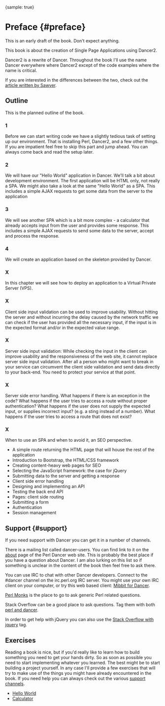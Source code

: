 {sample: true}
# Preface {#preface}

This is an early draft of the book. Don't expect anything.

This book is about the creation of Single Page Applications using Dancer2.

Dancer2 is a rewrite of Dancer. Throughout the book I'll use the name Dancer everywhere where Dancer2 except of the code examples where the name is critical.

If you are interested in the differences between the two, check out the [article written by Sawyer](http://advent.perldancer.org/2014/2).

## Outline

This is the planned outline of the book.

### 1

Before we can start writing code we have a slightly tedious task of setting up our environment. That is installing Perl, Dancer2, and a few other things.
If you are impatient feel free to skip this part and jump ahead. You can always come back and read the setup later.

### 2

We will have our "Hello World" application in Dancer. We'll talk a bit about development environment.
The first application will be HTML only, not really a SPA.
We might also take a look at the same "Hello World" as a SPA.
This includes a simple AJAX requests to get some data from the server to the application

### 3

We will see another SPA which is a bit more complex - a calculator that already accepts input from the user and provides some response.
This includes a simple AJAX requests to send some data to the server, accept and process the response.

### 4

We will create an application based on the skeleton provided by Dancer.

### X

In this chapter we will see how to deploy an application to a Virtual Private Server (VPS).

### X

Client side input validation can be used to improve usability. Without hitting the server and without incurring the delay caused by the network traffic
we can check if the user has provided all the necessary input, if the input is in the expected format and/or in the expected value range.

### X

Server side input validation: While checking the input in the client can improve usability and the responsiveness of the web site, it cannot replace
server side input validation. After all a person who might want to break in your service can circumvent the client side validation and send data directly
to your back-end. You need to protect your service at that point.

### X

Server side error handling. What happens if there is an exception in the code?
What happens if the user tries to access a route without proper authentication?
What happens if the user does not supply the expected input, or supplies incorrect input? (e.g. a sting instead of a number).
What happens if the user tries to access a route that does not exist?

### X

When to use an SPA and when to avoid it, an SEO perspective.

* A simple route returning the HTML page that will house the rest of the application
* Introduction to Bootstrap, the HTML/CSS framework
* Creating content-heavy web pages for SEO
* Selecting the JavaScript framework: the case for jQuery
* Submitting data to the server and getting a response
* Client side error handling
* Designing and implementing an API
* Testing the back end API
* Pages: client side routing
* Submitting a form
* Authentication
* Session management

## Support {#support}

If you need support with Dancer you can get it in a number of channels.

There is a mailing list called dancer-users. You can find link to it on the [about](http://perldancer.org/about) page of the Perl Dancer web site.
This is probably the best place if you have a question about Dancer. I am also lurking on this list so if something is unclear in the content
of the book then feel free to ask there.

You can use IRC to chat with other Dancer developers. Connect to the #dancer channel on the irc.perl.org IRC server.
You might use your own IRC client on your computer, or try this web based client: [Mibbit for Dancer](http://perldancer.org/irc).

[Perl Monks](http://www.perlmonks.org/) is the place to go to ask generic Perl related questions.

Stack Overflow can be a good place to ask questions. Tag them with both [perl and dancer](https://stackoverflow.com/questions/tagged/dancer).

In order to get help with jQuery you can also use the [Stack Overflow with jquery](https://stackoverflow.com/questions/tagged/jquery) tag.

## Exercises

Reading a book is nice, but if you'd really like to learn how to build something you need to get your hands dirty.
So as soon as possible you need to start implementing whatever you learned.
The best might be to start building a project yourself.
In any case I'll provide a few exercises that will try to make use of the things you might have already encountered in the book.
If you need help you can always check out the various [support channels](#support).

* [Hello World](#exercise-hello-world)
* [Calculator](#exercise-calculator)


